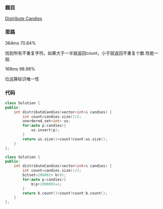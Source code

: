 ### 题目
[Distribute Candies](https://leetcode-cn.com/problems/distribute-candies/submissions/)
### 思路
364ms 70.84%

找到所有不重复字符。如果大于一半就返回count，小于就返回不重复个数.性能一般.

168ms 98.98%

位运算标识唯一性

### 代码
```c++
class Solution {
public:
    int distributeCandies(vector<int>& candies) {
        int count=candies.size()/2;
        unordered_set<int> us;
        for(auto p:candies){
            us.insert(p);
        }
        return us.size()>count?count:us.size();
    }
};
```
```c++
class Solution {
public:
    int distributeCandies(vector<int>& candies) {
        int count=candies.size()/2;
        bitset<200001> b(0);
        for(auto p:candies){
            b[p+100000]=1;
        }
        return b.count()>count?count:b.count();
    }
};
```

